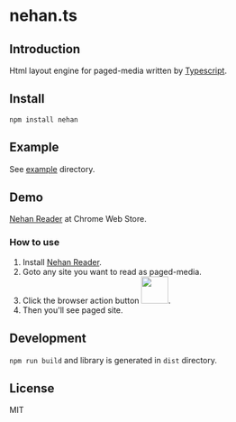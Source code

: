 # nehan.ts

## Introduction

Html layout engine for paged-media written by [Typescript](https://www.typescriptlang.org/).

## Install

```
npm install nehan
```

## Example

See [example](https://github.com/tategakibunko/nehan/tree/master/example) directory.

## Demo

[Nehan Reader](https://chrome.google.com/webstore/detail/nehan-reader/bebbekgiffjpgjlgkkhmlgheckolmdcf?hl=ja) at Chrome Web Store.

### How to use

1. Install [Nehan Reader](https://chrome.google.com/webstore/detail/nehan-reader/bebbekgiffjpgjlgkkhmlgheckolmdcf?hl=ja).
2. Goto any site you want to read as paged-media.
3. Click the browser action button <img src="https://raw.github.com/tategakibunko/nehan/master/example/images/nehan-reader-48.png" width="48" height="48" />.
4. Then you'll see paged site.

## Development

`npm run build` and library is generated in `dist` directory.

## License

MIT
